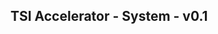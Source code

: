 TSI Accelerator - System - v0.1
--------------------------------------------------------------------------------------------


